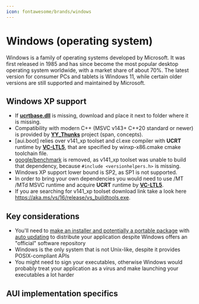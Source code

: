 ```yaml
---
icon: fontawesome/brands/windows
---
```


# Windows (operating system)

Windows is a family of operating systems developed by Microsoft. It was first released in 1985 and has since become the
most popular desktop operating system worldwide, with a market share of about 70%. The latest version for consumer PCs
and tablets is Windows 11, while certain older versions are still supported and maintained by Microsoft.

## Windows XP support

- If **[ucrtbase.dll](https://github.com/Chuyu-Team/VC-LTL5/releases/download/v5.2.2/VC-LTL.Redist.Dlls.zip)** is missing, download and place it next to folder where it is missing. 
- Compatibility with modern C++ (MSVC v143+ C++20 standard or newer) is provided by **[YY_Thunks](https://github.com/Chuyu-Team/YY-Thunks)** project (span, concepts).
- [aui.boot] relies over v141_xp toolset and cl.exe compiler with **UCRT** runtime by **[VC-LTL5](https://github.com/Chuyu-Team/VC-LTL5)**, that are specified by winxp-x86.cmake cmake toolchain file.
- [google/benchmark](https://github.com/google/benchmark) is removed, as v141_xp toolset was unable to build that dependency, because `#include <versionhelpers.h>` is missing.
- Windows XP support lower bound is SP2, as SP1 is not supported.
- In order to bring your own dependencies you would need to use /MT /MTd MSVC runtime and acquire **UCRT** runtime by **[VC-LTL5](https://github.com/Chuyu-Team/VC-LTL5)**.
- If you are searching for v141_xp toolset download link take a look here https://aka.ms/vs/16/release/vs_buildtools.exe.

## Key considerations

- You'll need to [make an installer and potentially a portable package](packaging.md) with
  [auto updating](updater.md) to distribute your application despite Windows offers an "official" software repository
- Windows is the only system that is not Unix-like, despite it provides POSIX-compliant APIs
- You might need to sign your executables, otherwise Windows would probably treat your application as a virus and make
  launching your executables a lot harder

## AUI implementation specifics
